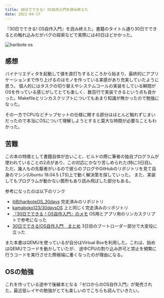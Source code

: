 ```yaml
---
title: 30日でできる! OS自作入門を読み終えた
date: 2021-04-17
---
```


『30日でできる! OS自作入門』を読み終えた。書籍のタイトル通り30日でできるとの触れ込みだがバグの探索などで実際には40日ほどかかった。


![haribote os](/img/2021-04-17-hariboteos/haribote-os.png)


## 感想
バイナリエディタを起動して値を直打ちするところから始まり、最終的にアプリケーションまで作り上げるのはモノを作っている実感があり充実していたように思う。
個人的にはタスクの切り替えやシステムコールの実装をしている瞬間がOSを作っている感じがしてとても楽しく、数百行で実装できるという点も良かった。Makefileとリンカスクリプトについてもあまり知識が無かったので勉強になった。 

その一方でCPUなどチップセットの仕様に関する部分はほとんど触れずじまいだったので本当にOSについて理解しようとすると莫大な時間が必要なこともわかった。


## 苦難
この本の特徴として書籍自体が古いこと、ビルドの際に筆者の独自プログラムが使われていることの2点があり、この対応にかなり苦しめられた(特に3日目)。
ただ、幾人もの先駆者がいるので彼らのブログやGitHubのリポジトリを見て自身のマシン(Ubuntu 18.04.5 LTS)上で動く解決策を探していった。
また、実装してもプログラムが動かない箇所もあり読み飛ばした部分もある。

参考になったのは以下のリンク

- [itiB/hariboteOS_30days](https://github.com/itiB/hariboteOS_30days) 完走済みのリポジトリ
- [kamaboko123/30daysOS](https://github.com/kamaboko123/30daysOS) 上と同じく完走済みのリポジトリ
- [『30日でできる！OS自作入門』のメモ](https://vanya.jp.net/os/haribote.html) OS用とアプリ用のリンカスクリプトで参考になった
- [30日でできる!OS自作入門　まとめ](http://bttb.s1.valueserver.jp/wordpress/blog/2018/04/17/makeos/) 3日目のブートローダー部分で大変役に立った

また本書はQEMUを使っているが自分はVirtual Boxを利用した。これは、始めはQEMUでコードを動かしていたが、
途中CPUの割り込み許可と禁止を頻繁に行うコードを実行させた際極端に重くなったのが理由になる。

## OSの勉強
これを作っている途中で後継本となる『ゼロからのOS自作入門』が発売された。最近低レイヤの勉強がとても楽しいのでこちらも読んでいきたい。
